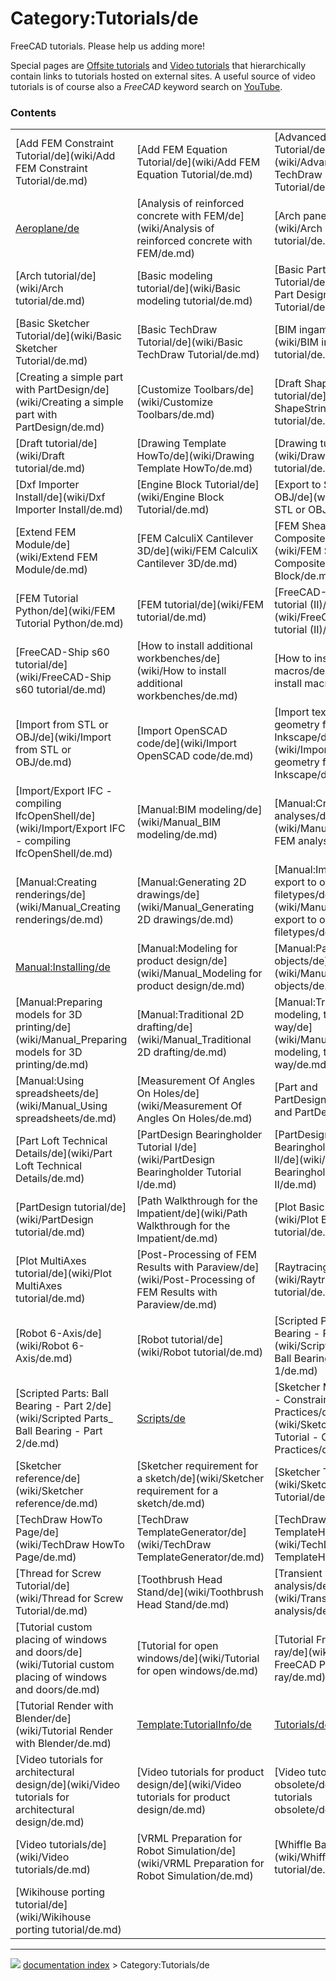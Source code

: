 # Category:Tutorials/de
FreeCAD tutorials. Please help us adding more!

Special pages are [Offsite tutorials](Offsite_tutorials/de.md) and [Video tutorials](Video_tutorials/de.md) that hierarchically contain links to tutorials hosted on external sites. A useful source of video tutorials is of course also a *FreeCAD* keyword search on [YouTube](http://YouTube.com).

### Contents

|     |     |     |
| --- | --- | --- |
| [Add FEM Constraint Tutorial/de](wiki/Add FEM Constraint Tutorial/de.md) | [Add FEM Equation Tutorial/de](wiki/Add FEM Equation Tutorial/de.md) | [Advanced TechDraw Tutorial/de](wiki/Advanced TechDraw Tutorial/de.md) |
| [Aeroplane/de](wiki/Aeroplane/de.md) | [Analysis of reinforced concrete with FEM/de](wiki/Analysis of reinforced concrete with FEM/de.md) | [Arch panel tutorial/de](wiki/Arch panel tutorial/de.md) |
| [Arch tutorial/de](wiki/Arch tutorial/de.md) | [Basic modeling tutorial/de](wiki/Basic modeling tutorial/de.md) | [Basic Part Design Tutorial/de](wiki/Basic Part Design Tutorial/de.md) |
| [Basic Sketcher Tutorial/de](wiki/Basic Sketcher Tutorial/de.md) | [Basic TechDraw Tutorial/de](wiki/Basic TechDraw Tutorial/de.md) | [BIM ingame tutorial/de](wiki/BIM ingame tutorial/de.md) |
| [Creating a simple part with PartDesign/de](wiki/Creating a simple part with PartDesign/de.md) | [Customize Toolbars/de](wiki/Customize Toolbars/de.md) | [Draft ShapeString tutorial/de](wiki/Draft ShapeString tutorial/de.md) |
| [Draft tutorial/de](wiki/Draft tutorial/de.md) | [Drawing Template HowTo/de](wiki/Drawing Template HowTo/de.md) | [Drawing tutorial/de](wiki/Drawing tutorial/de.md) |
| [Dxf Importer Install/de](wiki/Dxf Importer Install/de.md) | [Engine Block Tutorial/de](wiki/Engine Block Tutorial/de.md) | [Export to STL or OBJ/de](wiki/Export to STL or OBJ/de.md) |
| [Extend FEM Module/de](wiki/Extend FEM Module/de.md) | [FEM CalculiX Cantilever 3D/de](wiki/FEM CalculiX Cantilever 3D/de.md) | [FEM Shear of a Composite Block/de](wiki/FEM Shear of a Composite Block/de.md) |
| [FEM Tutorial Python/de](wiki/FEM Tutorial Python/de.md) | [FEM tutorial/de](wiki/FEM tutorial/de.md) | [FreeCAD-Ship s60 tutorial (II)/de](wiki/FreeCAD-Ship s60 tutorial (II)/de.md) |
| [FreeCAD-Ship s60 tutorial/de](wiki/FreeCAD-Ship s60 tutorial/de.md) | [How to install additional workbenches/de](wiki/How to install additional workbenches/de.md) | [How to install macros/de](wiki/How to install macros/de.md) |
| [Import from STL or OBJ/de](wiki/Import from STL or OBJ/de.md) | [Import OpenSCAD code/de](wiki/Import OpenSCAD code/de.md) | [Import text and geometry from Inkscape/de](wiki/Import text and geometry from Inkscape/de.md) |
| [Import/Export IFC - compiling IfcOpenShell/de](wiki/Import/Export IFC - compiling IfcOpenShell/de.md) | [Manual:BIM modeling/de](wiki/Manual_BIM modeling/de.md) | [Manual:Creating FEM analyses/de](wiki/Manual_Creating FEM analyses/de.md) |
| [Manual:Creating renderings/de](wiki/Manual_Creating renderings/de.md) | [Manual:Generating 2D drawings/de](wiki/Manual_Generating 2D drawings/de.md) | [Manual:Import and export to other filetypes/de](wiki/Manual_Import and export to other filetypes/de.md) |
| [Manual:Installing/de](wiki/Manual_Installing/de.md) | [Manual:Modeling for product design/de](wiki/Manual_Modeling for product design/de.md) | [Manual:Parametric objects/de](wiki/Manual_Parametric objects/de.md) |
| [Manual:Preparing models for 3D printing/de](wiki/Manual_Preparing models for 3D printing/de.md) | [Manual:Traditional 2D drafting/de](wiki/Manual_Traditional 2D drafting/de.md) | [Manual:Traditional modeling, the CSG way/de](wiki/Manual_Traditional modeling, the CSG way/de.md) |
| [Manual:Using spreadsheets/de](wiki/Manual_Using spreadsheets/de.md) | [Measurement Of Angles On Holes/de](wiki/Measurement Of Angles On Holes/de.md) | [Part and PartDesign/de](wiki/Part and PartDesign/de.md) |
| [Part Loft Technical Details/de](wiki/Part Loft Technical Details/de.md) | [PartDesign Bearingholder Tutorial I/de](wiki/PartDesign Bearingholder Tutorial I/de.md) | [PartDesign Bearingholder Tutorial II/de](wiki/PartDesign Bearingholder Tutorial II/de.md) |
| [PartDesign tutorial/de](wiki/PartDesign tutorial/de.md) | [Path Walkthrough for the Impatient/de](wiki/Path Walkthrough for the Impatient/de.md) | [Plot Basic tutorial/de](wiki/Plot Basic tutorial/de.md) |
| [Plot MultiAxes tutorial/de](wiki/Plot MultiAxes tutorial/de.md) | [Post-Processing of FEM Results with Paraview/de](wiki/Post-Processing of FEM Results with Paraview/de.md) | [Raytracing tutorial/de](wiki/Raytracing tutorial/de.md) |
| [Robot 6-Axis/de](wiki/Robot 6-Axis/de.md) | [Robot tutorial/de](wiki/Robot tutorial/de.md) | [Scripted Parts: Ball Bearing - Part 1/de](wiki/Scripted Parts_ Ball Bearing - Part 1/de.md) |
| [Scripted Parts: Ball Bearing - Part 2/de](wiki/Scripted Parts_ Ball Bearing - Part 2/de.md) | [Scripts/de](wiki/Scripts/de.md) | [Sketcher Micro Tutorial - Constraint Practices/de](wiki/Sketcher Micro Tutorial - Constraint Practices/de.md) |
| [Sketcher reference/de](wiki/Sketcher reference/de.md) | [Sketcher requirement for a sketch/de](wiki/Sketcher requirement for a sketch/de.md) | [Sketcher Tutorial/de](wiki/Sketcher Tutorial/de.md) |
| [TechDraw HowTo Page/de](wiki/TechDraw HowTo Page/de.md) | [TechDraw TemplateGenerator/de](wiki/TechDraw TemplateGenerator/de.md) | [TechDraw TemplateHowTo/de](wiki/TechDraw TemplateHowTo/de.md) |
| [Thread for Screw Tutorial/de](wiki/Thread for Screw Tutorial/de.md) | [Toothbrush Head Stand/de](wiki/Toothbrush Head Stand/de.md) | [Transient FEM analysis/de](wiki/Transient FEM analysis/de.md) |
| [Tutorial custom placing of windows and doors/de](wiki/Tutorial custom placing of windows and doors/de.md) | [Tutorial for open windows/de](wiki/Tutorial for open windows/de.md) | [Tutorial FreeCAD POV ray/de](wiki/Tutorial FreeCAD POV ray/de.md) |
| [Tutorial Render with Blender/de](wiki/Tutorial Render with Blender/de.md) | [Template:TutorialInfo/de](wiki/Template_TutorialInfo/de.md) | [Tutorials/de](wiki/Tutorials/de.md) |
| [Video tutorials for architectural design/de](wiki/Video tutorials for architectural design/de.md) | [Video tutorials for product design/de](wiki/Video tutorials for product design/de.md) | [Video tutorials obsolete/de](wiki/Video tutorials obsolete/de.md) |
| [Video tutorials/de](wiki/Video tutorials/de.md) | [VRML Preparation for Robot Simulation/de](wiki/VRML Preparation for Robot Simulation/de.md) | [Whiffle Ball tutorial/de](wiki/Whiffle Ball tutorial/de.md) |
| [Wikihouse porting tutorial/de](wiki/Wikihouse porting tutorial/de.md) |



---
![](images/Right_arrow.png) [documentation index](../README.md) > Category:Tutorials/de
